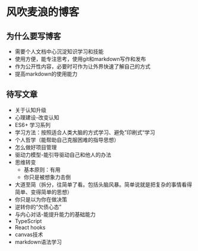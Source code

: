 # 风吹麦浪的博客

## 为什么要写博客

* 需要个人文档中心沉淀知识学习和技能
* 使用方便，能专注思考，使用git和markdown写作和发布
* 作为公开性内容，必要时可作为让外界快速了解自己的方式
* 提高markdown的使用能力

## 待写文章

* 关于认知升级
* 心理建设-改变认知
* ES6+ 学习系列
* 学习方法：按照适合人类大脑的方式学习、避免”印刷式“学习
* 个人哲学（能帮助自己克服困难的指导思想）
* 怎么做好项目管理
* 驱动力模型-能引导驱动自己和他人的办法
* 思维转变
  * 基本原则：有用
  * 你只是被想象力击倒
* 大道至简（拆分，往简单了看。包括头脑风暴。简单说就是把复杂的事情看得简单、变得简单的思想）
* 你只是以为你在做决策
* 逆转你的“欠债心态”
* 与内心对话-能提升能力的基础能力
* TypeScript
* React hooks
* canvas技术
* markdown语法学习





